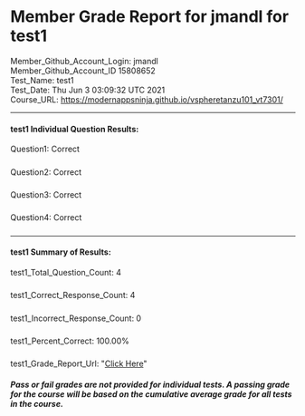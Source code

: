 # Member Grade Report for jmandl for test1  
   
Member_Github_Account_Login: jmandl  
Member_Github_Account_ID 15808652  
Test_Name: test1  
Test_Date: Thu Jun  3 03:09:32 UTC 2021  
Course_URL: https://modernappsninja.github.io/vspheretanzu101_vt7301/  
   
---  
#### test1 Individual Question Results:  
Question1: Correct  
#####  
Question2: Correct  
#####  
Question3: Correct  
#####  
Question4: Correct  
#####  
---  
#### test1 Summary of Results:  
test1_Total_Question_Count: 4  
#####  
test1_Correct_Response_Count: 4  
#####  
test1_Incorrect_Response_Count: 0  
#####  
test1_Percent_Correct: 100.00%  
#####  
test1_Grade_Report_Url: "[Click Here](https://github.com/modernappsninjas/jmandl/blob/main/static/userdata/courses/vspheretanzu101_vt7301/grade_report.pr369.test1.md)"
##### Pass or fail grades are not provided for individual tests. A passing grade for the course will be based on the cumulative average grade for all tests in the course.  
